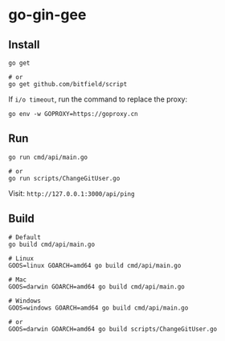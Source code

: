 # go-gin-gee

## Install

```
go get

# or
go get github.com/bitfield/script
```

If `i/o timeout`, run the command to replace the proxy: 

```
go env -w GOPROXY=https://goproxy.cn
```

## Run

```
go run cmd/api/main.go

# or
go run scripts/ChangeGitUser.go
```

Visit: `http://127.0.0.1:3000/api/ping`

## Build

```
# Default
go build cmd/api/main.go

# Linux
GOOS=linux GOARCH=amd64 go build cmd/api/main.go

# Mac
GOOS=darwin GOARCH=amd64 go build cmd/api/main.go

# Windows
GOOS=windows GOARCH=amd64 go build cmd/api/main.go

# or
GOOS=darwin GOARCH=amd64 go build scripts/ChangeGitUser.go
```

